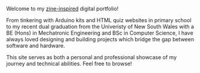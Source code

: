 Welcome to my [zine-inspired](http://www.phrack.org/) digital portfolio!

From tinkering with Arduino kits and HTML quiz websites in primary school to my recent dual graduation from the Univeristy of New South Wales with a BE (Hons) in Mechatronic Engineering and BSc in Computer Science, I have always loved designing and building projects which bridge the gap between software and hardware.

This site serves as both a personal and professional showcase of my journey and technical abilities. Feel free to browse!
